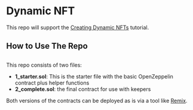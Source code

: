 # Dynamic NFT # 
This repo will support the [Creating Dynamic NFTs](https://www.youtube.com/watch?v=E7Rm1LUKhj4) tutorial.  

## How to Use The Repo     
##          
This repo consists of two files:
- **1_starter.sol**: This is the starter file with the basic OpenZeppelin contract plus helper functions 
- **2_complete.sol**: the final contract for use with keepers

Both versions of the contracts can be deployed as is via a tool like [Remix](https://remix.ethereum.org/).
 
